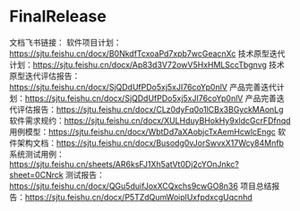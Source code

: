 # FinalRelease


文档飞书链接：
软件项目计划：https://sjtu.feishu.cn/docx/B0NkdfTcxoaPd7xpb7wcGeacnXc
技术原型迭代计划：https://sjtu.feishu.cn/docx/Ap83d3V72owV5HxHMLSccTbgnvg
技术原型迭代评估报告：https://sjtu.feishu.cn/docx/SjQDdUfPDo5xj5xJI76coYp0nlV
产品完善迭代计划：https://sjtu.feishu.cn/docx/SjQDdUfPDo5xj5xJI76coYp0nlV
产品完善迭代评估报告：https://sjtu.feishu.cn/docx/CLz0dyFq0o1lCBx3BGyckMAonLg
软件需求规约：https://sjtu.feishu.cn/docx/XULHduyBHokHy9xldcGcrFDfnqd
用例模型：https://sjtu.feishu.cn/docx/WbtDd7aXAobjcTxAemHcwlcEngc
软件架构文档：https://sjtu.feishu.cn/docx/Busodg0vJorSwvxX17Wcy84Mnfb
系统测试用例：https://sjtu.feishu.cn/sheets/AR6ksFJ1Xh5atVt0Dj2cYOnJnkc?sheet=0CNrck
测试报告：https://sjtu.feishu.cn/docx/QGu5duifJoxXCQxchs9cwGO8n36
项目总结报告：https://sjtu.feishu.cn/docx/P5TZdQumWoiplUxfpdxcgUqcnhd

